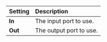 | Setting | Description |
| :------ | :---------- |
| **In**  | The input port to use.        |
| **Out** | The output port to use.        |